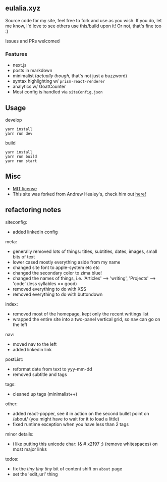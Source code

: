 ## eulalia.xyz

Source code for my site, feel free to fork and use as you wish. If you do, let me know, I'd love to see others use this/build upon it! Or not, that's fine too :)

Issues and PRs welcomed

### Features
- next.js
- posts in markdown
- minimalist (_actually though_, that's not just a buzzword)
- syntax highlighting w/ `prism-react-renderer`
- analytics w/ GoatCounter
- Most config is handled via `siteConfig.json`

## Usage

develop
```
yarn install
yarn run dev
```
build
```
yarn install
yarn run build
yarn run start
```

## Misc
- [MIT license](https://opensource.org/licenses/MIT)
- This site was forked from Andrew Healey's, check him out [here!](https://github.com/healeycodes)

## refactoring notes

siteconfig:
- added linkedin config

meta:
- generally removed lots of things: titles, subtitles, dates, images, small bits of text
- lower cased mostly everything aside from my name
- changed site font to apple-system etc etc
- changed the secondary color to zima blue!
- changed the names of things, i.e. 'Articles' ——> 'writing', 'Projects' ——> 'code' (less syllables == good)
- removed everything to do with XSS
- removed everything to do with buttondown

index:
- removed most of the homepage, kept only the recent writings list
- wrapped the entire site into a two-panel vertical grid, so nav can go on the left

nav:
- moved nav to the left
- added linkedin link

postList:
- reformat date from text to yyy-mm-dd
- removed subtitle and tags

tags:
- cleaned up tags (minimalist++)

other:
- added react-popper, see it in action on the second bullet point on /about/ (you might have to wait for it to load a little)
- fixed runtime exception when you have less than 2 tags

minor details:
- i like putting this unicode char: (& # x2197 ;) (remove whitespaces) on most major links

todos:
- fix the _tiny tiny tiny_ bit of content shift on `about` page
- set the 'edit_url' thing